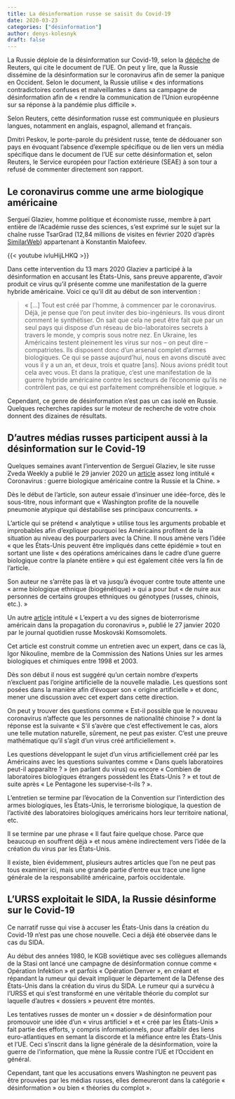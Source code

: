 ```yaml
---
title: La désinformation russe se saisit du Covid-19
date: 2020-03-23
categories: ["désinformation"]
author: denys-kolesnyk
draft: false
---
```


La Russie déploie de la désinformation sur Covid-19, selon la [dépêche](https://www.reuters.com/article/us-health-coronavirus-disinformation-idUSKBN21518F) de Reuters, qui cite le document de l’UE. On peut y lire, que la Russie dissémine de la désinformation sur le coronavirus afin de semer la panique en Occident. Selon le document, la Russie utilise « des informations contradictoires confuses et malveillantes » dans sa campagne de désinformation afin de « rendre la communication de l’Union européenne sur sa réponse à la pandémie plus difficile ».

Selon Reuters, cette désinformation russe est communiquée en plusieurs langues, notamment en anglais, espagnol, allemand et français.

Dmitri Peskov, le porte-parole du président russe, tente de dédouaner son pays en évoquant l’absence d’exemple spécifique ou de lien vers un média spécifique dans le document de l’UE sur cette désinformation et, selon Reuters, le Service européen pour l’action extérieure (SEAE) à son tour a refusé de commenter directement son rapport.

## Le coronavirus comme une arme biologique américaine

Sergueï Glaziev, homme politique et économiste russe, membre à part entière de l’Académie russe des sciences, s’est exprimé sur le sujet sur la chaîne russe TsarGrad (12,84 millions de visites en février 2020 d’après [SimilarWeb](https://www.similarweb.com/fr/website/tsargrad.tv)) appartenant à Konstantin Malofeev.

{{< youtube ivluHijLHKQ >}}

Dans cette intervention du 13 mars 2020 Glaziev a participé à la désinformation en accusant les États-Unis, sans preuve apparente, d’avoir produit ce virus qu’il présente comme une manifestation de la guerre hybride américaine. Voici ce qu’il dit au début de son intervention :

>« […] Tout est créé par l’homme, à commencer par le coronavirus. Déjà, je pense que l’on peut inviter des bio-ingénieurs. Ils vous diront comment le synthétiser. On sait que cela ne peut être fait que par un seul pays qui dispose d’un réseau de bio-laboratoires secrets à travers le monde, y compris sous notre nez. En Ukraine, les Américains testent pleinement les virus sur nos – on peut dire – compatriotes. Ils disposent donc d’un arsenal complet d’armes biologiques. Ce qui se passe aujourd’hui, nous en avons discuté avec vous il y a un an, et deux, trois et quatre [ans]. Nous avions prédit tout cela avec vous. Et dans la pratique, c’est une manifestation de la guerre hybride américaine contre les secteurs de l’économie qu’ils ne contrôlent pas, ce qui est parfaitement compréhensible et logique. »

Cependant, ce genre de désinformation n’est pas un cas isolé en Russie. Quelques recherches rapides sur le moteur de recherche de votre choix donnent des dizaines de résultats.

## D’autres médias russes participent aussi à la désinformation sur le Covid-19

Quelques semaines avant l’intervention de Sergueï Glaziev, le site russe Zveda Weekly a publié le 29 janvier 2020 un [article](https://zvezdaweekly.ru/news/t/20201291341-AfM0x.html) assez long intitulé « Coronavirus : guerre biologique américaine contre la Russie et la Chine. »

Dès le début de l’article, son auteur essaie d’insinuer une idée-force, dès le sous-titre, nous informant que « Washington profite de la nouvelle pneumonie atypique qui déstabilise ses principaux concurrents. »

L’article qui se prétend « analytique » utilise tous les arguments probable et improbables afin d’expliquer pourquoi les Américains profitent de la situation au niveau des pourparlers avec la Chine. Il nous amène vers l’idée « que les États-Unis peuvent être impliqués dans cette épidémie » tout en sortant une liste « des opérations américaines dans le cadre d’une guerre biologique contre la planète entière » qui est également citée vers la fin de l’article.

Son auteur ne s’arrête pas là et va jusqu’à évoquer contre toute attente une « arme biologique ethnique (biogénétique) » qui a pour but « de nuire aux personnes de certains groupes ethniques ou génotypes (russes, chinois, etc.). »

Un autre [article](https://www.mk.ru/science/2020/01/27/ekspert-uvidel-priznaki-amerikanskogo-bioterrorizma-v-rasprostranenii-koronavirusa.html) intitulé « L’expert a vu des signes de bioterrorisme américain dans la propagation du coronavirus », publié le 27 janvier 2020 par le journal quotidien russe Moskovski Komsomolets.

Cet article est construit comme un entretien avec un expert, dans ce cas là, Igor Nikouline, membre de la Commission des Nations Unies sur les armes biologiques et chimiques entre 1998 et 2003.

Dès son début il nous est suggéré qu’un certain nombre d’experts n’excluent pas l’origine artificielle de la nouvelle maladie. Les questions sont posées dans la manière afin d’évoquer son « origine artificielle » et donc, mener une discussion avec cet expert dans cette direction.

On peut y trouver des questions comme « Est-il possible que le nouveau coronavirus n’affecte que les personnes de nationalité chinoise ? » dont la réponse est la suivante « S’il s’avère que c’est effectivement le cas, alors une telle mutation naturelle, sûrement, ne peut pas exister. C’est une preuve mathématique qu’il s’agit d’un virus créé artificiellement ».

Les questions développant le sujet d’un virus artificiellement créé par les Américains avec les questions suivantes comme « Dans quels laboratoires peut-il apparaître ? » (en parlant du virus) ou encore « Combien de laboratoires biologiques étrangers possèdent les États-Unis ? » et tout de suite après « Le Pentagone les supervise-t-ils ? ».

L’entretien se termine par l’évocation de la Convention sur l’interdiction des armes biologiques, les États-Unis, le terrorisme biologique, la question de l’activité des laboratoires biologiques américains hors leur territoire national, etc.

Il se termine par une phrase « Il faut faire quelque chose. Parce que beaucoup en souffrent déjà » et nous amène indirectement vers l’idée de la création du virus par les États-Unis.

Il existe, bien évidemment, plusieurs autres articles que l’on ne peut pas tous examiner ici, mais une grande partie d’entre eux trace une ligne générale de la responsabilité américaine, parfois occidentale.

## L’URSS exploitait le SIDA, la Russie désinforme sur le Covid-19

Ce narratif russe qui vise à accuser les États-Unis dans la création du Covid-19 n’est pas une chose nouvelle. Ceci a déjà été observée dans le cas du SIDA.

Au début des années 1980, le KGB soviétique avec ses collègues allemands de la Stasi ont lancé une campagne de désinformation connue comme « Opération Infektion » et parfois « Opération Denver », en créant et répandant la rumeur qui devait impliquer le département de la Défense des États-Unis dans la création du virus du SIDA. Le rumeur qui a survécu à l’URSS et qui s’est transformé en une véritable théorie du complot sur laquelle d’autres « dossiers » peuvent être montés.

Les tentatives russes de monter un « dossier » de désinformation pour promouvoir une idée d’un « virus artificiel » et « créé par les États-Unis » fait partie des efforts, y compris informationnels, pour affaiblir des liens euro-atlantiques en semant la discorde et la méfiance entre les États-Unis et l’UE. Ceci s’inscrit dans la ligne générale de la désinformation, voire la guerre de l’information, que mène la Russie contre l’UE et l’Occident en général.

Cependant, tant que les accusations envers Washington ne peuvent pas être prouvées par les médias russes, elles demeureront dans la catégorie « désinformation » ou bien « théories du complot ».